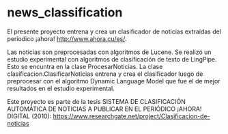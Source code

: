 # news_classification

El presente proyecto entrena y crea un clasificador de noticias extraídas del períodico ¡ahora! http://www.ahora.cu/es/. 

Las noticias son preprocesadas con algoritmos de Lucene. Se realizó un estudio experimental con algoritmos de clasificación de texto de LingPipe. Esto se encuntra en la clase ProcesarNoticias. La clase clasificacion.ClasificarNoticias entrena y crea el clasificador luego de preprocesar con el algoritmo Dynamic Language Model que fue el de mejor resultados en el estudio experimental.

Este proyecto es parte de la tesis SISTEMA DE CLASIFICACIÓN AUTOMÁTICA DE NOTICIAS A PUBLICAR EN EL PERIÓDICO ¡AHORA! DIGITAL (2010): https://www.researchgate.net/project/Clasificacion-de-noticias

